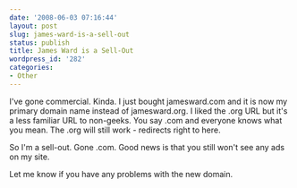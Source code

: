 ```yaml
---
date: '2008-06-03 07:16:44'
layout: post
slug: james-ward-is-a-sell-out
status: publish
title: James Ward is a Sell-Out
wordpress_id: '282'
categories:
- Other
---
```


I've gone commercial.  Kinda.  I just bought jamesward.com and it is now my primary domain name instead of jamesward.org.  I liked the .org URL but it's a less familiar URL to non-geeks.  You say .com and everyone knows what you mean.  The .org will still work - redirects right to here.

So I'm a sell-out.  Gone .com.  Good news is that you still won't see any ads on my site.

Let me know if you have any problems with the new domain.

